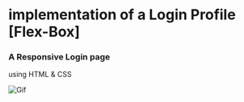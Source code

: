 # implementation of a Login Profile  [Flex-Box]
### A Responsive Login page

using HTML & CSS

![Gif]()

<img src="">
<img src="">

